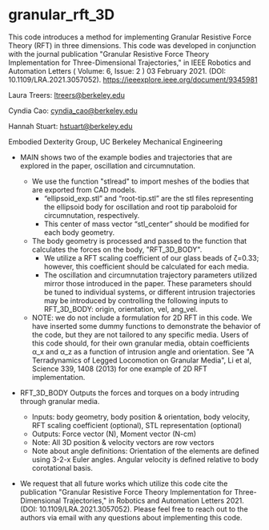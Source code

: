 # granular_rft_3D

This code introduces a method for implementing Granular Resistive Force Theory (RFT) in three dimensions. This code was developed in conjunction with the journal publication "Granular Resistive Force Theory Implementation for Three-Dimensional Trajectories," in IEEE Robotics and Automation Letters ( Volume: 6, Issue: 2 ) 03 February 2021. (DOI: 10.1109/LRA.2021.3057052).  https://ieeexplore.ieee.org/document/9345981


Laura Treers:  ltreers@berkeley.edu

Cyndia Cao: cyndia_cao@berkeley.edu

Hannah Stuart: hstuart@berkeley.edu

Embodied Dexterity Group, UC Berkeley Mechanical Engineering




*	MAIN shows two of the example bodies and trajectories that are explored in the paper, oscillation and circumnutation. 
	  * We use the function "stlread" to import meshes of the bodies that are exported from CAD models.
	      * “ellipsoid_exp.stl” and “root-tip.stl” are the stl files representing the ellipsoid body for oscillation and root tip paraboloid for circumnutation, respectively.
	      * This center of mass vector “stl_center” should be modified for each body geometry.
	  * The body geometry is processed and passed to the function that calculates the forces on the body, "RFT_3D_BODY".
	      * We utilize a RFT scaling coefficient of our glass beads of ζ=0.33; however, this coefficient should be calculated for each media.
	      * The oscillation and circumnutation trajectory parameters utilized mirror those introduced in the paper. These parameters should be tuned to individual systems, or different intrusion trajectories may be introduced by controlling the following inputs to RFT_3D_BODY: origin, orientation, vel, ang_vel.
	  * NOTE: we do not include a formulation for 2D RFT in this code. We have inserted some dummy functions to demonstrate the behavior of the code, but they are not tailored to any specific media. Users of this code should, for their own granular media, obtain coefficients α_x and α_z  as a function of intrusion angle and orientation. See "A Terradynamics of Legged Locomotion on Granular Media", Li et al, Science 339, 1408 (2013) for one example of 2D RFT implementation.
	
* RFT_3D_BODY Outputs the forces and torques on a body intruding through granular media.
   
    * Inputs: body geometry, body position & orientation, body velocity, RFT scaling coefficient (optional), STL representation (optional)
	 * Outputs: Force vector (N), Moment vector (N-cm)
	 * Note: All 3D position & velocity vectors are row vectors
	 * Note about angle definitions: Orientation of the elements are defined using 3-2-x Euler angles. Angular velocity is defined relative to body corotational basis.
* We request that all future works which utilize this code cite the publication "Granular Resistive Force Theory Implementation for Three-Dimensional Trajectories," in Robotics and Automation Letters 2021. (DOI: 10.1109/LRA.2021.3057052). Please feel free to reach out to the authors via email with any questions about implementing this code.
